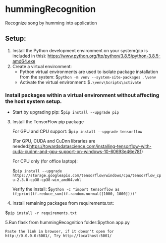 # hummingRecognition
Recognize song by humming into application

## Setup:
1. Install the Python development environment on your system(pip is included in this): https://www.python.org/ftp/python/3.8.5/python-3.8.5-amd64.exe
2. Create a virtual environment:
	* Python virtual environments are used to isolate package installation from the system:	
	$```python -m venv --system-site-packages .\venv```
	* Activate the virtual environment:
	$```.\venv\Scripts\activate```

### Install packages within a virtual environment without affecting the host system setup. 
* Start by upgrading pip: 
$```pip install --upgrade pip```

3. Install the TensorFlow pip package


   For GPU and CPU support:
   $```pip install --upgrade tensorflow```
   
   
   (For GPU, CUDA and CuDnn libraries are needed:https://towardsdatascience.com/installing-tensorflow-with-cuda-cudnn-and-gpu-support-on-windows-10-60693e46e781)
   
   For CPU only (for office laptop):
   
   
   $```pip install --upgrade https://storage.googleapis.com/tensorflow/windows/cpu/tensorflow_cpu-2.3.0-cp38-cp38-win_amd64.whl```


   Verify the install: $```python -c "import tensorflow as tf;print(tf.reduce_sum(tf.random.normal([1000, 1000])))"```
   
4. Install remaining packages from requirements.txt: 


$```pip install -r requirements.txt```


5.Run flask from hummingRecognition folder:$python app.py 


	Paste the link in browser, if it doesn't open for http://0.0.0.0:5001/, Try http://localhost:5001/

